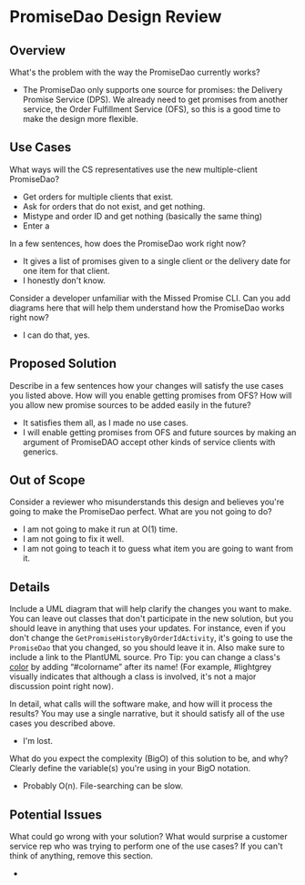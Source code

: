 # PromiseDao Design Review

## Overview

What's the problem with the way the PromiseDao currently works?

- The PromiseDao only supports one source for promises: the Delivery Promise Service (DPS). We already need to get promises from another service, the Order Fulfillment Service (OFS), so this is a good time to make the design more flexible. 

## Use Cases

What ways will the CS representatives use the new multiple-client PromiseDao?

- Get orders for multiple clients that exist.
- Ask for orders that do not exist, and get nothing.
- Mistype and order ID and get nothing (basically the same thing)
- Enter a

In a few sentences, how does the PromiseDao work right now?

- It gives a list of promises given to a single client or the delivery date for one item for that client.
- I honestly don't know.

Consider a developer unfamiliar with the Missed Promise CLI. Can you add diagrams here that will help them understand how the PromiseDao works right now?

- I can do that, yes.

## Proposed Solution

Describe in a few sentences how your changes will satisfy the use cases you listed above. How will you enable getting promises from OFS? How will you allow new promise sources to be added easily in the future?

- It satisfies them all, as I made no use cases.
- I will enable getting promises from OFS and future sources by making an argument of PromiseDAO accept other kinds of service clients with generics.

## Out of Scope

Consider a reviewer who misunderstands this design and believes you're going to make the PromiseDao perfect. What are you not going to do? 

- I am not going to make it run at O(1) time.
- I am not going to fix it well.
- I am not going to teach it to guess what item you are going to want from it.

## Details

Include a UML diagram that will help clarify the changes you want to make.
You can leave out classes that don't participate in the new solution, but you should leave in anything that uses your updates. For instance, even if you don't change the `GetPromiseHistoryByOrderIdActivity`, it's going to use the `PromiseDao` that you changed, so you should leave it in. Also make sure to include a link to the PlantUML source. Pro Tip: you can change a class's [color](http://plantuml.com/color) by adding “#colorname” after its name! (For example, #lightgrey visually indicates that although a class is involved, it's not a major discussion point right now).

In detail, what calls will the software make, and how will it process the results? You may use a single narrative, but it should satisfy all of the use cases you described above.

- I'm lost.

What do you expect the complexity (BigO) of this solution to be, and why? Clearly define the variable(s) you're using in your BigO notation.

- Probably O(n). File-searching can be slow.

## Potential Issues

What could go wrong with your solution? What would surprise a customer service rep who was trying to perform one of the use cases? If you can't think of anything, remove this section.

- 
